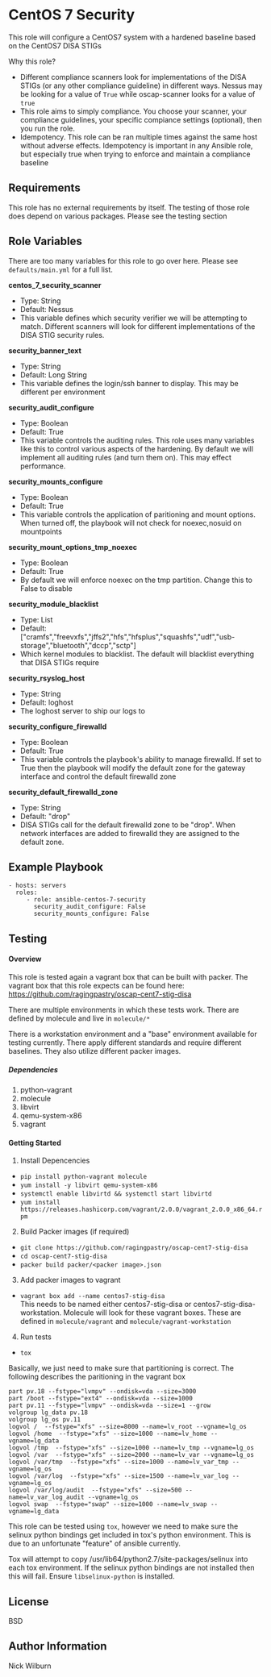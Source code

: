 CentOS 7 Security
=========

This role will configure a CentOS7 system with a hardened baseline based on the CentOS7 DISA STIGs

Why this role?
  - Different compliance scanners look for implementations of the DISA STIGs (or any other compliance guideline) in different ways. Nessus may be looking for a value of `True` while oscap-scanner looks for a value of `true`
  - This role aims to simply compliance. You choose your scanner, your compliance guidelines, your specific compiance settings (optional), then you run the role. 
  - Idempotency. This role can be ran multiple times against the same host without adverse effects. Idempotency is important in any Ansible role, but especially true when trying to enforce and maintain a compliance baseline

Requirements
------------

This role has no external requirements by itself. The testing of those role does depend on various packages. Please see the testing section

Role Variables
--------------

There are too many variables for this role to go over here. Please see `defaults/main.yml` for a full list.  

**centos_7_security_scanner**
  * Type: String
  * Default: Nessus
  * This variable defines which security verifier we will be attempting to match. Different scanners will look for different implementations of the DISA STIG security rules.

**security_banner_text**
  * Type: String
  * Default: Long String
  * This variable defines the login/ssh banner to display. This may be different per environment

**security_audit_configure**
  * Type: Boolean
  * Default: True
  * This variable controls the auditing rules. This role uses many variables like this to control various aspects of the hardening. By default we will implement all auditing rules (and turn them on). This may effect performance.

**security_mounts_configure**
  * Type: Boolean
  * Default: True
  * This variable controls the application of paritioning and mount options. When turned off, the playbook will not check for noexec,nosuid on mountpoints

**security_mount_options_tmp_noexec**
  * Type: Boolean
  * Default: True
  * By default we will enforce noexec on the tmp partition. Change this to False to disable

**security_module_blacklist**
  * Type: List
  * Default: ["cramfs","freevxfs","jffs2","hfs","hfsplus","squashfs","udf","usb-storage","bluetooth","dccp","sctp"]
  * Which kernel modules to blacklist. The default will blacklist everything that DISA STIGs require

**security_rsyslog_host**
  * Type: String
  * Default: loghost
  * The loghost server to ship our logs to

**security_configure_firewalld**
  * Type: Boolean
  * Default: True
  * This variable controls the playbook's ability to manage firewalld. If set to True then the playbook will modify the default zone for the gateway interface and control the default firewalld zone

**security_default_firewalld_zone**
  * Type: String
  * Default: "drop"
  * DISA STIGs call for the default firewalld zone to be "drop". When network interfaces are added to firewalld they are assigned to the default zone.

Example Playbook
----------------

    - hosts: servers
      roles:
         - role: ansible-centos-7-security
           security_audit_configure: False
           security_mounts_configure: False
           

Testing
-------

#### Overview
This role is tested again a vagrant box that can be built with packer. The vagrant box that this role expects can be found here: https://github.com/ragingpastry/oscap-cent7-stig-disa

There are multiple environments in which these tests work. There are defined by molecule and live in `molecule/*`

There is a workstation environment and a "base" environment available for testing currently. There apply different standards and require different baselines. They also utilize different packer images.


##### Dependencies
1. python-vagrant
2. molecule
3. libvirt
4. qemu-system-x86  
5. vagrant

#### Getting Started
1. Install Depencencies
  - `pip install python-vagrant molecule`
  - `yum install -y libvirt qemu-system-x86`
  - `systemctl enable libvirtd && systemctl start libvirtd`
  - `yum install https://releases.hashicorp.com/vagrant/2.0.0/vagrant_2.0.0_x86_64.rpm`
2. Build Packer images (if required)
  - `git clone https://github.com/ragingpastry/oscap-cent7-stig-disa`
  - `cd oscap-cent7-stig-disa`
  - `packer build packer/<packer image>.json`
3. Add packer images to vagrant
  - `vagrant box add --name centos7-stig-disa`  
  This needs to be named either centos7-stig-disa or centos7-stig-disa-workstation. Molecule will look for these vagrant boxes. These are defined in `molecule/vagrant` and `molecule/vagrant-workstation`
4. Run tests
  - `tox`

Basically, we just need to make sure that partitioning is correct. The following describes the paritioning in the vagrant box

```
part pv.18 --fstype="lvmpv" --ondisk=vda --size=3000
part /boot --fstype="ext4" --ondisk=vda --size=1000
part pv.11 --fstype="lvmpv" --ondisk=vda --size=1 --grow
volgroup lg_data pv.18
volgroup lg_os pv.11
logvol /  --fstype="xfs" --size=8000 --name=lv_root --vgname=lg_os
logvol /home  --fstype="xfs" --size=1000 --name=lv_home --vgname=lg_data
logvol /tmp  --fstype="xfs" --size=1000 --name=lv_tmp --vgname=lg_os
logvol /var  --fstype="xfs" --size=2000 --name=lv_var --vgname=lg_os
logvol /var/tmp  --fstype="xfs" --size=1000 --name=lv_var_tmp --vgname=lg_os
logvol /var/log  --fstype="xfs" --size=1500 --name=lv_var_log --vgname=lg_os
logvol /var/log/audit  --fstype="xfs" --size=500 --name=lv_var_log_audit --vgname=lg_os
logvol swap  --fstype="swap" --size=1000 --name=lv_swap --vgname=lg_data
```

This role can be tested using `tox`, however we need to make sure the selinux python bindings get included in tox's python environment. This is due to an unfortunate "feature" of ansible currently. 


Tox will attempt to copy /usr/lib64/python2.7/site-packages/selinux into each tox environment. If the selinux python bindings are not installed then this will fail. Ensure `libselinux-python` is installed.

License
-------

BSD

Author Information
------------------

Nick Wilburn
